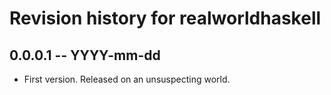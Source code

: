 # Revision history for realworldhaskell

## 0.0.0.1 -- YYYY-mm-dd

* First version. Released on an unsuspecting world.
